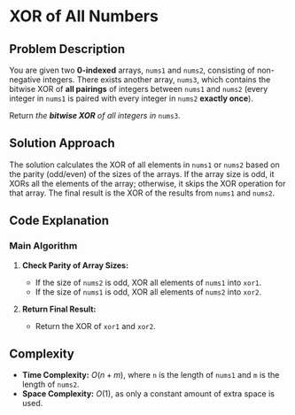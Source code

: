 # XOR of All Numbers

## Problem Description

You are given two **0-indexed** arrays, `nums1` and `nums2`, consisting of non-negative integers. There exists another array, `nums3`, which contains the bitwise XOR of **all pairings** of integers between `nums1` and `nums2` (every integer in `nums1` is paired with every integer in `nums2` **exactly once**).

Return *the **bitwise XOR** of all integers in* `nums3`.

## Solution Approach

The solution calculates the XOR of all elements in `nums1` or `nums2` based on the parity (odd/even) of the sizes of the arrays. If the array size is odd, it XORs all the elements of the array; otherwise, it skips the XOR operation for that array. The final result is the XOR of the results from `nums1` and `nums2`.

## Code Explanation

### Main Algorithm

1. **Check Parity of Array Sizes:**
   - If the size of `nums2` is odd, XOR all elements of `nums1` into `xor1`.
   - If the size of `nums1` is odd, XOR all elements of `nums2` into `xor2`.

2. **Return Final Result:**
   - Return the XOR of `xor1` and `xor2`.

## Complexity

- **Time Complexity:** $O(n + m)$, where `n` is the length of `nums1` and `m` is the length of `nums2`.
- **Space Complexity:** $O(1)$, as only a constant amount of extra space is used.
